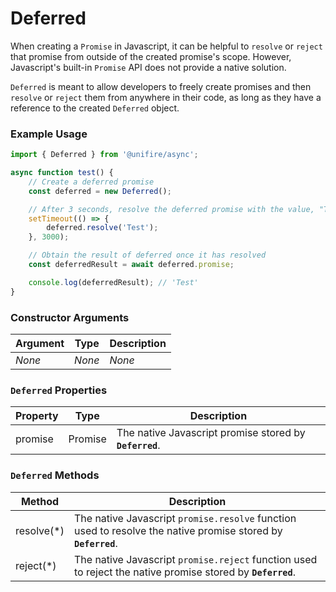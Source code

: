 # Deferred

When creating a `Promise` in Javascript, it can be helpful to `resolve` or `reject` that promise from outside of the created promise's scope. However, Javascript's built-in `Promise` API does not provide a native solution.

`Deferred` is meant to allow developers to freely create promises and then `resolve` or `reject` them from anywhere in their code, as long as they have a reference to the created `Deferred` object.

### Example Usage

```js
import { Deferred } from '@unifire/async';

async function test() {
    // Create a deferred promise
    const deferred = new Deferred();

    // After 3 seconds, resolve the deferred promise with the value, "Test"
    setTimeout(() => {
        deferred.resolve('Test');
    }, 3000);

    // Obtain the result of deferred once it has resolved
    const deferredResult = await deferred.promise;

    console.log(deferredResult); // 'Test'
}
```

### Constructor Arguments

| Argument | Type | Description |
| --- | --- | --- |
| <i>None</i> | <i>None</i> | <i>None</i> |

### `Deferred` Properties

| Property | Type | Description |
| --- | --- | --- |
| promise | Promise | The native Javascript promise stored by <b>`Deferred`</b>. |

### `Deferred` Methods

| Method | Description |
| --- | --- |
| resolve(*) | The native Javascript `promise.resolve` function used to resolve the native promise stored by <b>`Deferred`</b>.
| reject(*) | The native Javascript `promise.reject` function used to reject the native promise stored by <b>`Deferred`</b>.